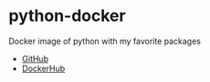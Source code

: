 python-docker
=============

Docker image of python with my favorite packages

* [GitHub](https://github.com/informationsea/python-docker)
* [DockerHub](https://hub.docker.com/r/informationsea/python-packages)
